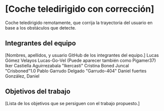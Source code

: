 # [Coche teledirigido con corrección]

Coche teledirigido remotamente, que corrija la trayectoria del usuario en base a los obstáculos que detecte.

## Integrantes del equipo

[Nombres, apellidos, y usuario GitHub de los integrantes del equipo.]
Lucas Gómez Velayos Lucas-Go-Vel (Puede aparecer también como Pigamer37)
Iker Castiella Aguirrezabala "Ikercasti"
Cristina Boned Juncal "Crisboned"1.0
Pablo Garrudo Delgado "Garrudo-404"
Daniel fuertes González, Daniel

## Objetivos del trabajo

[Lista de los objetivos que se persiguen con el trabajo propuesto.]
